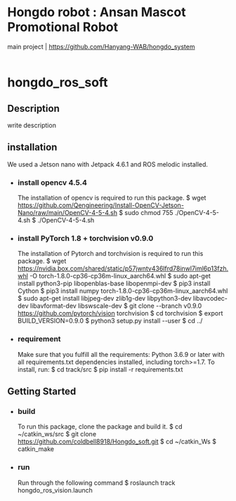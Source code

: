 # Hongdo robot : Ansan Mascot Promotional Robot
main project | https://github.com/Hanyang-WAB/hongdo_system <br><br>

# hongdo_ros_soft
## Description
write description

## installation
We used a Jetson nano with Jetpack 4.6.1 and ROS melodic installed.

- ### install opencv 4.5.4
  The installation of opencv is required to run this package.
    $ wget https://github.com/Qengineering/Install-OpenCV-Jetson-Nano/raw/main/OpenCV-4-5-4.sh
    $ sudo chmod 755 ./OpenCV-4-5-4.sh
    $ ./OpenCV-4-5-4.sh
    
- ### install PyTorch 1.8 + torchvision v0.9.0
  The installation of Pytorch and torchvision is required to run this package.
    $ wget https://nvidia.box.com/shared/static/p57jwntv436lfrd78inwl7iml6p13fzh.whl -O torch-1.8.0-cp36-cp36m-linux_aarch64.whl
    $ sudo apt-get install python3-pip libopenblas-base libopenmpi-dev
    $ pip3 install Cython
    $ pip3 install numpy torch-1.8.0-cp36-cp36m-linux_aarch64.whl
    $ sudo apt-get install libjpeg-dev zlib1g-dev libpython3-dev libavcodec-dev libavformat-dev libswscale-dev
    $ git clone --branch v0.9.0 https://github.com/pytorch/vision torchvision
    $ cd torchvision
    $ export BUILD_VERSION=0.9.0
    $ python3 setup.py install --user
    $ cd ../  

- ### requirement
  Make sure that you fulfill all the requirements: Python 3.6.9 or later with all requirements.txt dependencies installed, including torch>=1.7. To install, run:
    $ cd track/src
    $ pip install -r requirements.txt 
    
## Getting Started
- ### build
  To run this package, clone the package and build it.
    $ cd ~/catkin_ws/src
    $ git clone https://github.com/coldbell8918/Hongdo_soft.git
    $ cd ~/catkin_Ws
    $ catkin_make
- ### run
  Run through the following command
    $ roslaunch track hongdo_ros_vision.launch

